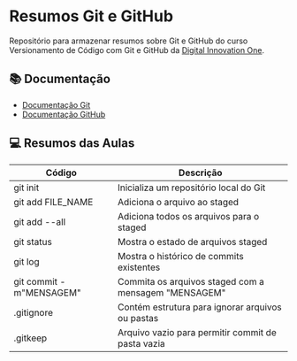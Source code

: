 
# Resumos Git e GitHub

Repositório para armazenar resumos sobre Git e GitHub do curso Versionamento de Código com Git e GitHub da [Digital Innovation One](https://www.dio.me/).

## 📚 Documentação
- [Documentação Git](https://git-scm.com/doc/)
- [Documentação GitHub](https://docs.github.com/)

## 💻 Resumos das Aulas

| Código | Descrição |
|--------|------------|
| git init | Inicializa um repositório local do Git |
| git add FILE_NAME | Adiciona o arquivo ao staged  |
| git add --all | Adiciona todos os arquivos para o staged |
| git status | Mostra o estado de arquivos staged |
| git log | Mostra o histórico de commits existentes |
| git commit -m"MENSAGEM" | Commita os arquivos staged com a mensagem "MENSAGEM" |
| .gitignore | Contém estrutura para ignorar arquivos ou pastas |
| .gitkeep | Arquivo vazio para permitir commit de pasta vazia |